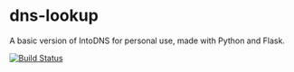# dns-lookup
A basic version of IntoDNS for personal use, made with Python and Flask.

[![Build Status](https://travis-ci.org/djw4/dns-lookup.svg?branch=master)](https://travis-ci.org/djw4/dns-lookup)

